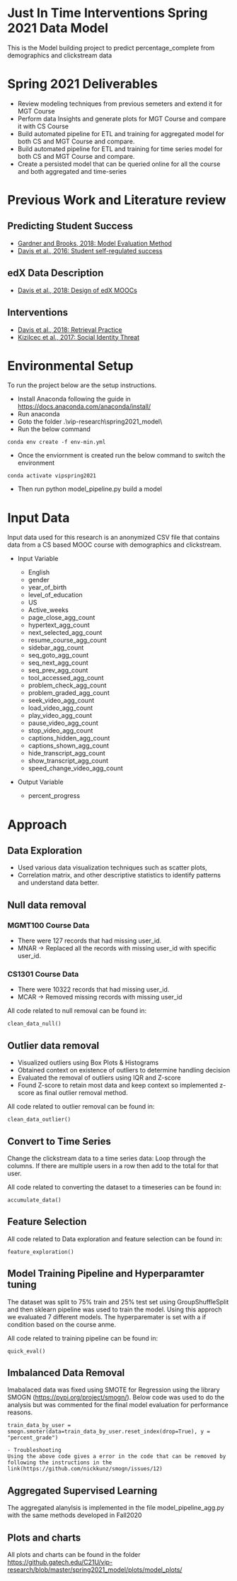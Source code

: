 
# Just In Time Interventions Spring 2021 Data Model

This is the Model building project to predict percentage_complete from demographics and clickstream data

# Spring 2021 Deliverables

* Review modeling techniques from previous semeters and extend it for MGT Course
* Perform data Insights and generate plots for MGT Course and compare it with CS Course
* Build automated pipeline for ETL and training for aggregated model for both CS and MGT Course and compare.
* Build automated pipeline for ETL and training for time series model for both CS and MGT Course and compare.
* Create a persisted model that can be queried online for all the course and both aggregated and time-series


# Previous Work and Literature review
## Predicting Student Success
* [Gardner and Brooks, 2018: Model Evaluation Method](https://learning-analytics.info/journals/index.php/JLA/article/view/5814)
* [Davis et al., 2016: Student self-regulated success](https://angusglchen.github.io/documents/LAK16_Dan_Encouraging.pdf)
## edX Data Description
* [Davis et al., 2018: Design of edX MOOCs](https://dl.acm.org/citation.cfm?id=3231663)
## Interventions
* [Davis et al., 2018: Retrieval Practice](https://learning-analytics.info/journals/index.php/JLA/article/view/6098)
* [Kizilcec et al., 2017: Social Identity Threat ](http://science.sciencemag.org/content/sci/355/6322/251.full.pdf)

# Environmental Setup

To run the project below are the setup instructions.

* Install Anaconda following the guide in https://docs.anaconda.com/anaconda/install/
* Run anaconda
* Goto the folder .\vip-research\spring2021_model\
* Run the below command
```
conda env create -f env-min.yml
```
* Once the enviornment is created run the below command to switch the environment 
```
conda activate vipspring2021
```
* Then run python model_pipeline.py build a model

# Input Data

Input data used for this research is an anonymized CSV file that contains data from a CS based MOOC course with demographics and clickstream.

* Input Variable

	* English
	* gender
	* year_of_birth
	* level_of_education
	* US
	* Active_weeks
	* page_close_agg_count
	* hypertext_agg_count
	* next_selected_agg_count
	* resume_course_agg_count
	* sidebar_agg_count
	* seq_goto_agg_count
	* seq_next_agg_count
	* seq_prev_agg_count
	* tool_accessed_agg_count
	* problem_check_agg_count
	* problem_graded_agg_count
	* seek_video_agg_count
	* load_video_agg_count
	* play_video_agg_count
	* pause_video_agg_count
	* stop_video_agg_count
	* captions_hidden_agg_count
	* captions_shown_agg_count
	* hide_transcript_agg_count
	* show_transcript_agg_count
	* speed_change_video_agg_count

* Output Variable

	* percent_progress

# Approach

## Data Exploration
- Used various data visualization techniques such as scatter plots, 
- Correlation matrix, and other descriptive statistics to identify patterns and understand data better.

## Null data removal

### MGMT100 Course Data
- There were 127 records that had missing user_id. 
- MNAR →  Replaced all the records with missing user_id with specific user_id. 
### CS1301 Course Data
- There were 10322 records that had missing user_id. 
- MCAR →  Removed missing records with missing user_id 

All code related to null removal can be found in:
```
clean_data_null()
```

## Outlier data removal
- Visualized outliers using Box Plots & Histograms
- Obtained context on existence of outliers to determine handling decision
- Evaluated the removal of outliers using IQR and Z-score
- Found Z-score to retain most data and keep context so implemented z-score as final outlier removal method. 

All code related to outlier removal can be found in:
```
clean_data_outlier()
```

## Convert to Time Series

Change the clickstream data to a time series data:
Loop through the columns. If there are multiple 
users in a row then add to the total for that user.

All code related to converting the dataset to a timeseries can be found in:
```
accumulate_data()
```

## Feature Selection

All code related to Data exploration and feature selection can be found in:
```
feature_exploration()
```


## Model Training Pipeline and Hyperparamter tuning

The dataset was split to 75% train and 25% test set using GroupShuffleSplit and then sklearn pipeline was used to train the model. Using this approch we evaluated 7 different models. The hyperparemater is set with a if condition based on the course anme.

All code related to training pipeline can be found in:
```
quick_eval() 
```

## Imbalanced Data Removal

Imabalaced data was fixed using SMOTE for Regression using the library SMOGN (https://pypi.org/project/smogn/). Below code was used to do the analysis but was commented for the final model evaluation for performance reasons.
```
train_data_by_user = smogn.smoter(data=train_data_by_user.reset_index(drop=True), y = "percent_grade")
```

	- Troubleshooting
	Using the above code gives a error in the code that can be removed by following the instructions in the link(https://github.com/nickkunz/smogn/issues/12)


## Aggregated Supervised Learning

The aggregated alanylsis is implemented in the file model_pipeline_agg.py with the same methods developed in Fall2020

## Plots and charts

All plots and charts can be found  in the folder https://github.gatech.edu/C21U/vip-research/blob/master/spring2021_model/plots/model_plots/

